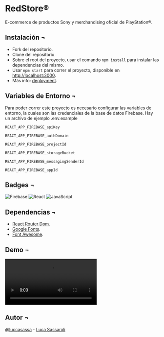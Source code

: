 # RedStore®

E-commerce de productos Sony y merchandising oficial de PlayStation®.

## Instalación ¬

- Fork del repositorio.
- Clone del repositorio.
- Sobre el root del proyecto, usar el comando `npm install` para instalar las dependencias del mismo.
- Usar `npm start` para correr el proyecto, disponible en [http://localhost:3000](http://localhost:3000).
- Más info: [deployment](https://facebook.github.io/create-react-app/docs/deployment).

## Variables de Entorno ¬

Para poder correr este proyecto es necesario configurar las variables de entorno, la cuales son las credenciales de la base de datos Firebase. Hay un archivo de ejemplo .env.example

`REACT_APP_FIREBASE_apiKey`

`REACT_APP_FIREBASE_authDomain`

`REACT_APP_FIREBASE_projectId`

`REACT_APP_FIREBASE_storageBucket`

`REACT_APP_FIREBASE_messagingSenderId`

`REACT_APP_FIREBASE_appId`

## Badges ¬

![Firebase](https://img.shields.io/badge/Firebase-039BE5?style=for-the-badge&logo=Firebase&logoColor=white)
![React](https://img.shields.io/badge/react-%2320232a.svg?style=for-the-badge&logo=react&logoColor=%2361DAFB)
![JavaScript](https://img.shields.io/badge/javascript-%23323330.svg?style=for-the-badge&logo=javascript&logoColor=%23F7DF1E)

## Dependencias ¬

- [React Router Dom](https://v5.reactrouter.com/web/guides/quick-start).
- [Google Fonts](https://fonts.google.com/).
- [Font Awesome](https://fontawesome.com/).

## Demo ¬

<video src="https://user-images.githubusercontent.com/82245595/177201251-eeae7347-176f-414e-8f95-6234d9e9a2d8.mp4"></video>

## Autor ¬

[@luccasassa](https://github.com/luccasassa/) - [Luca Sassaroli](https://www.linkedin.com/in/luca-sassaroli-2772531a2/)
